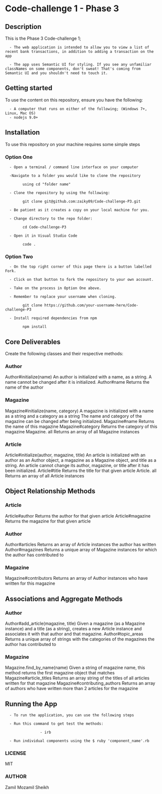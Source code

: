 # Code-challenge 1 - Phase 3

## Description
This is the Phase 3 Code-challenge 1;

      - The web application is intended to allow you to view a list of recent bank transactions, in addition to adding a transaction on the app
      
      - The app uses Semantic UI for styling. If you see any unfamiliar classNames on some components, don't sweat! That's coming from Semantic UI and you shouldn't need to touch it.

## Getting started
To use the content on this repository, ensure you have the following:

      - A computer that runs on either of the following; (Windows 7+, Linux, Mac OS)
      - nodejs 9.0+
      
## Installation
To use this repository on your machine requires some simple steps

### Option One
      - Open a terminal / command line interface on your computer

      -Navigate to a folder you would like to clone the repository

            using cd "folder name"
            
      - Clone the repository by using the following:

            git clone git@github.com:zaiky09/Code-challenge-P3.git

      - Be patient as it creates a copy on your local machine for you.

      - Change directory to the repo folder:

            cd Code-challenge-P3

      - Open it in Visual Studio Code

            code .
### Option Two
      - On the top right corner of this page there is a button labelled Fork.

      - Click on that button to fork the repository to your own account.

      - Take on the process in Option One above.

      - Remember to replace your username when cloning.

            git clone https://github.com/your-username-here/Code-challenge-P3
      
      - Install required dependencies from npm

            npm install

## Core Deliverables
Create the following classes and their respective methods:

### Author
Author#initialize(name)
An author is initialized with a name, as a string.
A name cannot be changed after it is initialized.
Author#name
Returns the name of the author
### Magazine
Magazine#initialize(name, category)
A magazine is initialized with a name as a string and a category as a string
The name and category of the magazine can be changed after being initialized.
Magazine#name
Returns the name of this magazine
Magazine#category
Returns the category of this magazine
Magazine. all
Returns an array of all Magazine instances
### Article
Article#initialize(author, magazine, title)
An article is initialized with an author as an Author object, a magazine as a Magazine object, and title as a string.
An article cannot change its author, magazine, or title after it has been initialized.
Article#title
Returns the title for that given article
Article. all
Returns an array of all Article instances
## Object Relationship Methods
### Article
Article#author
Returns the author for that given article
Article#magazine
Returns the magazine for that given article
### Author
Author#articles
Returns an array of Article instances the author has written
Author#magazines
Returns a unique array of Magazine instances for which the author has contributed to
### Magazine
Magazine#contributors
Returns an array of Author instances who have written for this magazine

## Associations and Aggregate Methods
### Author
Author#add_article(magazine, title)
Given a magazine (as a Magazine instance) and a title (as a string), creates a new Article instance and associates it with that author and that magazine.
Author#topic_areas
Returns a unique array of strings with the categories of the magazines the author has contributed to
### Magazine
Magazine.find_by_name(name)
Given a string of magazine name, this method returns the first magazine object that matches
Magazine#article_titles
Returns an array string of the titles of all articles written for that magazine
Magazine#contributing_authors
Returns an array of authors who have written more than 2 articles for the magazine

## Running the App
      - To run the application, you can use the following steps

      - Run this command to get test the methods:
                    
                    - irb
                    
      - Run individual components using the $ ruby 'component_name'.rb
                    
### LICENSE
MIT
      
### AUTHOR
Zamil Mozamil Sheikh
